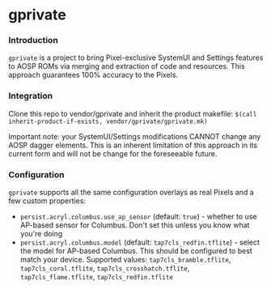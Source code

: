 # gprivate
### Introduction
`gprivate` is a project to bring Pixel-exclusive SystemUI and Settings features to AOSP ROMs via merging and extraction of code and resources. This approach guarantees 100% accuracy to the Pixels.
### Integration
Clone this repo to vendor/gprivate and inherit the product makefile:
`$(call inherit-product-if-exists, vendor/gprivate/gprivate.mk)`

Important note: your SystemUI/Settings modifications CANNOT change any AOSP dagger elements. This is an inherent limitation of this approach in its current form and will not be change for the foreseeable future.

### Configuration
`gprivate` supports all the same configuration overlays as real Pixels and a few custom properties:
* `persist.acryl.columbus.use_ap_sensor` (default: `true`) - whether to use AP-based sensor for Columbus. Don't set this unless you know what you're doing
* `persist.acryl.columbus.model` (default: `tap7cls_redfin.tflite`) - select the model for AP-based Columbus. This should be configured to best match your device. Supported values: `tap7cls_bramble.tflite`, `tap7cls_coral.tflite`, `tap7cls_crosshatch.tflite`, `tap7cls_flame.tflite`, `tap7cls_redfin.tflite`

